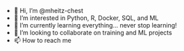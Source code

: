- 👋 Hi, I’m @mheitz-chest
- 👀 I’m interested in Python, R, Docker, SQL, and ML
- 🌱 I’m currently learning everything... never stop learning!
- 💞️ I’m looking to collaborate on training and ML projects
- 📫 How to reach me 

<!---
mheitz-chest/mheitz-chest is a ✨ special ✨ repository because its `README.md` (this file) appears on your GitHub profile.
You can click the Preview link to take a look at your changes.
--->
